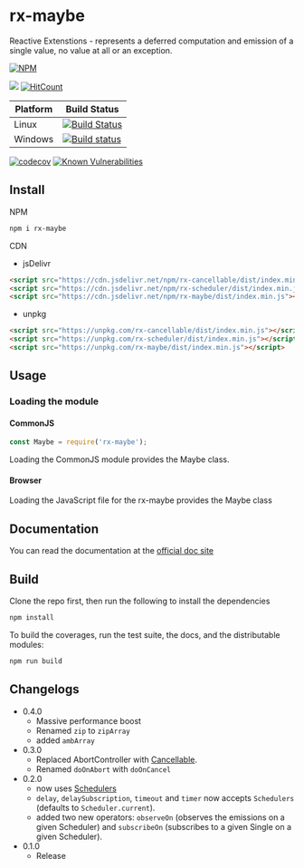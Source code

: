 # rx-maybe

Reactive Extenstions - represents a deferred computation and emission of a single value, no value at all or an exception. 

[![NPM](https://nodei.co/npm/rx-maybe.png)](https://nodei.co/npm/rx-maybe/)

[![](https://data.jsdelivr.com/v1/package/npm/rx-maybe/badge)](https://www.jsdelivr.com/package/npm/rx-maybe)
[![HitCount](http://hits.dwyl.io/lxsmnsyc/rx-maybe.svg)](http://hits.dwyl.io/lxsmnsyc/rx-maybe)

| Platform | Build Status |
| --- | --- |
| Linux | [![Build Status](https://travis-ci.org/LXSMNSYC/rx-maybe.svg?branch=master)](https://travis-ci.org/LXSMNSYC/rx-maybe) |
| Windows | [![Build status](https://ci.appveyor.com/api/projects/status/mkjwe462uk80axx4?svg=true)](https://ci.appveyor.com/project/LXSMNSYC/rx-maybe) |


[![codecov](https://codecov.io/gh/LXSMNSYC/rx-maybe/branch/master/graph/badge.svg)](https://codecov.io/gh/LXSMNSYC/rx-maybe)
[![Known Vulnerabilities](https://snyk.io/test/github/LXSMNSYC/rx-maybe/badge.svg?targetFile=package.json)](https://snyk.io/test/github/LXSMNSYC/rx-maybe?targetFile=package.json)

## Install

NPM

```bash
npm i rx-maybe
```

CDN

* jsDelivr
```html
<script src="https://cdn.jsdelivr.net/npm/rx-cancellable/dist/index.min.js"></script>
<script src="https://cdn.jsdelivr.net/npm/rx-scheduler/dist/index.min.js"></script>
<script src="https://cdn.jsdelivr.net/npm/rx-maybe/dist/index.min.js"></script>
```

* unpkg
```html
<script src="https://unpkg.com/rx-cancellable/dist/index.min.js"></script>
<script src="https://unpkg.com/rx-scheduler/dist/index.min.js"></script>
<script src="https://unpkg.com/rx-maybe/dist/index.min.js"></script>
```

## Usage

### Loading the module

#### CommonJS

```js
const Maybe = require('rx-maybe');
```

Loading the CommonJS module provides the Maybe class.

#### Browser

Loading the JavaScript file for the rx-maybe provides the Maybe class

## Documentation

You can read the documentation at the [official doc site](https://lxsmnsyc.github.io/rx-maybe/)

## Build

Clone the repo first, then run the following to install the dependencies

```bash
npm install
```

To build the coverages, run the test suite, the docs, and the distributable modules:

```bash
npm run build
```

## Changelogs
* 0.4.0
  - Massive performance boost
  - Renamed `zip` to `zipArray`
  - added `ambArray`
* 0.3.0
  - Replaced AbortController with [Cancellable](https://lxsmnsyc.github.io/rx-cancellable/).
  - Renamed `doOnAbort` with `doOnCancel`
* 0.2.0
  - now uses [Schedulers](https://github.com/LXSMNSYC/rx-scheduler)
  - `delay`, `delaySubscription`, `timeout` and `timer` now accepts `Schedulers` (defaults to `Scheduler.current`).
  - added two new operators: `observeOn` (observes the emissions on a given Scheduler) and `subscribeOn` (subscribes to a given Single on a given Scheduler).
* 0.1.0
  * Release